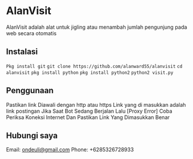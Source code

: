 # AlanVisit
AlanVisit adalah alat untuk jigling atau menambah jumlah pengunjung pada web secara otomatis

## Instalasi
`Pkg install git`
`git clone https://github.com/alanward55/alanvisit`
`cd alanvisit`
`pkg install python`
`pkg install python2`
`python2 visit.py `

## Penggunaan
Pastikan link Diawali dengan http atau https
Link yang di masukkan adalah link postingan
Jika Saat Bot Sedang Berjalan Lalu [Proxy Error] Coba Periksa Koneksi Internet Dan Pastikan Link Yang Dimasukkan Benar

## Hubungi saya
Email: ondeuli@gmail.com
Phone: +6285326728933
